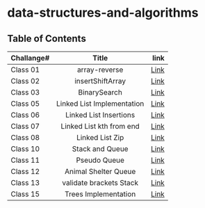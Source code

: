 # data-structures-and-algorithms
## Table of Contents 

| **Challange#**   |      **Title**      |                                **link**                                   |
|------------------|:-------------------:|--------------------------------------------------------------------------:|
| Class 01         | array-reverse       | [Link](https://github.com/AlaaYlula/data-structures-and-algorithms_new/blob/main/Challenge%231/README.md)  |
| Class 02         | insertShiftArray    | [Link](https://github.com/AlaaYlula/data-structures-and-algorithms_new/blob/main/Challenge%232/README.md)  |
| Class 03         | BinarySearch        | [Link](https://github.com/AlaaYlula/data-structures-and-algorithms_new/blob/main/Challenge%233/README.md)  |
| Class 05         | Linked List Implementation        | [Link](https://github.com/AlaaYlula/data-structures-and-algorithms_new/blob/main/Challenge%234/README4.md)  |
| Class 06         | Linked List Insertions        | [Link](https://github.com/AlaaYlula/data-structures-and-algorithms/blob/main/Challenge%236/README.md)  |
| Class 07         | Linked List kth from end        | [Link](https://github.com/AlaaYlula/data-structures-and-algorithms/tree/main/Challenge%237)  |
| Class 08        | Linked List Zip        | [Link](https://github.com/AlaaYlula/data-structures-and-algorithms/tree/main/Challenge%238)  |
| Class 10       | Stack and Queue        | [Link](https://github.com/AlaaYlula/data-structures-and-algorithms/tree/main/Challenge%2310)  |
| Class 11       | Pseudo Queue        | [Link](https://github.com/AlaaYlula/data-structures-and-algorithms/tree/main/Challenge%2311)  |
| Class 12       |  Animal Shelter Queue        | [Link](https://github.com/AlaaYlula/data-structures-and-algorithms/tree/main/Challenge%2312)  |
| Class 13       |  validate brackets Stack        | [Link](https://github.com/AlaaYlula/data-structures-and-algorithms/tree/main/Challenge%2313)  |
| Class 15       |  Trees Implementation        | [Link](https://github.com/AlaaYlula/data-structures-and-algorithms/tree/main/Challenge%2315)  |
